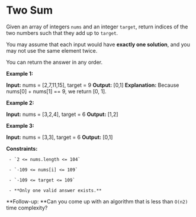 # Two Sum


Given an array of integers `nums` and an integer `target`, return indices of the two numbers such that they add up to `target`.



You may assume that each input would have **exactly one solution**, and you may not use the same element twice.



You can return the answer in any order.



 


**Example 1:**




**Input:** nums = [2,7,11,15], target = 9
**Output:** [0,1]
**Explanation:** Because nums[0] + nums[1] == 9, we return [0, 1].



**Example 2:**




**Input:** nums = [3,2,4], target = 6
**Output:** [1,2]



**Example 3:**




**Input:** nums = [3,3], target = 6
**Output:** [0,1]



 


**Constraints:**



	 - `2 <= nums.length <= 104`

	 - `-109 <= nums[i] <= 109`

	 - `-109 <= target <= 109`

	 - **Only one valid answer exists.**




 

**Follow-up: **Can you come up with an algorithm that is less than `O(n2)` time complexity?
